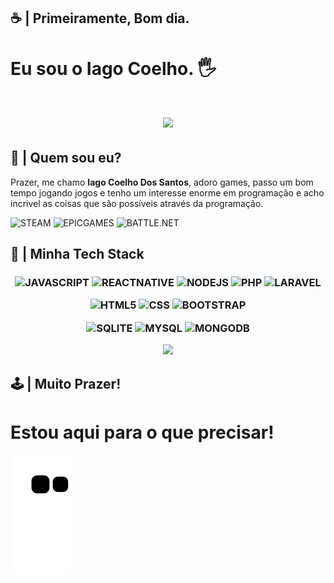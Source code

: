 ## ☕ | Primeiramente, Bom dia.

# Eu sou o Iago Coelho. 🖐️

<h1 align="center">
    <img src="https://chefbob.com.br/wp-content/uploads/2020/08/2020-08-13-gatinho-preguicoso.jpg">
</h1>

## 🔎 | Quem sou eu?

Prazer, me chamo **Iago Coelho Dos Santos**, adoro games, passo um bom tempo jogando jogos e tenho um interesse enorme em programação e acho incrivel as coisas que são possíveis através da programação.

![STEAM](https://img.shields.io/badge/Steam-000000?style=for-the-badge&logo=steam&logoColor=white)
![EPICGAMES](https://img.shields.io/badge/Epic%20Games-313131?style=for-the-badge&logo=Epic%20Games&logoColor=white)
![BATTLE.NET](https://img.shields.io/badge/Battle.net-000?style=for-the-badge&logo=battle.net&logoColor=148EFF)

## 🚀 | Minha Tech Stack

<h3 align="center">

![JAVASCRIPT](https://img.shields.io/badge/JavaScript-323330?style=for-the-badge&logo=javascript&logoColor=F7DF1E)
![REACTNATIVE](https://img.shields.io/badge/React_Native-20232A?style=for-the-badge&logo=react&logoColor=61DAFB)
![NODEJS](https://img.shields.io/badge/Node.js-43853D?style=for-the-badge&logo=node.js&logoColor=white)
![PHP](https://img.shields.io/badge/PHP-777BB4?style=for-the-badge&logo=php&logoColor=white)
![LARAVEL](https://img.shields.io/badge/Laravel-FF2D20?style=for-the-badge&logo=laravel&logoColor=white)

![HTML5](https://img.shields.io/badge/HTML5-E34F26?style=for-the-badge&logo=html5&logoColor=white)
![CSS](https://img.shields.io/badge/CSS-239120?&style=for-the-badge&logo=css3&logoColor=white)
![BOOTSTRAP](https://img.shields.io/badge/Bootstrap-563D7C?style=for-the-badge&logo=bootstrap&logoColor=white)

![SQLITE](https://img.shields.io/badge/SQLite-07405E?style=for-the-badge&logo=sqlite&logoColor=white)
![MYSQL](https://img.shields.io/badge/MySQL-00000F?style=for-the-badge&logo=mysql&logoColor=white)
![MONGODB](https://img.shields.io/badge/MongoDB-4EA94B?style=for-the-badge&logo=mongodb&logoColor=white)

<img src="https://i0.wp.com/images.hive.blog/DQmUSp3bkEN4MXKfSP1QAFnA53dYCKWJAN29DVgPXH2iJMA/hive-didver6.gif">

</h3>

## 🕹️ | Muito Prazer!

# Estou aqui para o que precisar!


   ![Snake animation](https://github.com/4Cheedar/4Cheedar/blob/output/github-contribution-grid-snake.svg)
